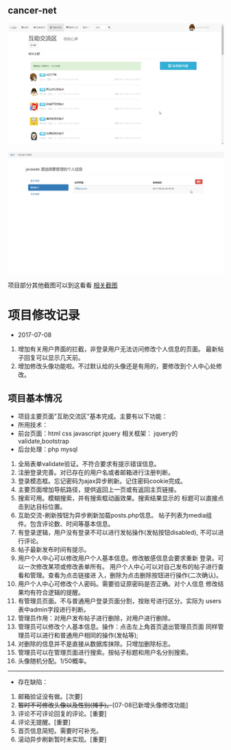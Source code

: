 ## cancer-net

![主要论坛界面图](https://github.com/GzhiYi/cancer-net/blob/master/img/%E7%9B%B8%E5%85%B3%E6%88%AA%E5%9B%BE/%E4%BA%92%E5%8A%A9%E4%BA%A4%E6%B5%81%E8%AE%BA%E5%9D%9B%E5%8F%AF%E4%BB%A5%E5%8F%91%E5%B8%96.png)

![用户管理界面](https://github.com/GzhiYi/cancer-net/blob/master/img/%E7%9B%B8%E5%85%B3%E6%88%AA%E5%9B%BE/%E4%B8%AA%E4%BA%BA%E4%B8%AD%E5%BF%83%E5%8F%AF%E4%BB%A5%E7%AE%A1%E7%90%86%E8%87%AA%E5%B7%B1%E5%8F%91%E7%9A%84%E5%B8%96%E5%AD%90.png)


项目部分其他截图可以到这看看
[相关截图](https://github.com/GzhiYi/cancer-net/tree/master/img/%E7%9B%B8%E5%85%B3%E6%88%AA%E5%9B%BE)

# 项目修改记录
- 2017-07-08 

1. 增加有关用户界面的拦截，非登录用户无法访问修改个人信息的页面。
  最新帖子回复可以显示几天前。
2. 增加修改头像功能啦。不过默认给的头像还是有用的，要修改到个人中心处修改。
 


## 项目基本情况
- 项目主要页面"互助交流区"基本完成。主要有以下功能：
- 所用技术：
- 前台页面：html css javascript jquery 
          相关框架： jquery的validate,bootstrap
- 后台处理：php mysql

1. 全局表单validate验证。不符合要求有提示错误信息。
2. 注册登录完善。对已存在的用户名或者邮箱进行注册判断。
3. 登录模态框。忘记密码为ajax异步刷新。记住密码cookie完成。
4. 主要页面增加导航路径，提供返回上一页或有返回主页链接。
5. 搜索可用。模糊搜索，并有搜索框动画效果。搜索结果显示的
标题可以直接点击到达目标位置。
6. 互助交流-刷新按钮为异步刷新加载posts.php信息。
帖子列表为media组件。包含评论数、时间等基本信息。
7. 有登录逻辑，用户没有登录不可以进行发帖操作(发帖按钮disabled),
不可以进行评论。
8. 帖子最新发布时间有提示。
9. 用户个人中心可以修改用户个人基本信息。修改敏感信息会要求重新
登录。可以一次修改某项或修改表单所有。
用户个人中心可以对自己发布的帖子进行查看和管理。查看为点击链接进
入，删除为点击删除按钮进行操作(二次确认)。
10. 用户个人中心可修改个人密码。需要验证原密码是否正确。对个人信息
修改结果均有符合逻辑的提醒。
11. 有管理员页面。不与普通用户登录页面分割，按账号进行区分。实际为
users表中admin字段进行判断。
12. 管理员作用：对用户发布帖子进行删除，对用户进行删除。
13. 管理员可以修改个人基本信息。操作：点击左上角首页退出管理员页面
同样管理员可以进行和普通用户相同的操作(发帖等);
14. 对删除的信息并不是直接从数据库抹除。只增加删除标志。
15. 管理员可以在管理页面进行搜索。按帖子标题和用户名分别搜索。
16. 头像随机分配。1/50概率。
------------------------------------------------------------------
- 存在缺陷：
1. 邮箱验证没有做。[次要]
2. ~~暂时不可修改头像以及性别(摊手)。~~[07-08已新增头像修改功能]
3. 评论不可评论回复的评论。[重要]
4. 评论无提醒。[重要]
5. 首页信息简短。需要时可补充。
6. 滚动异步刷新暂时未实现。[重要]
